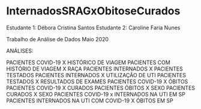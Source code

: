 # InternadosSRAGxObitoseCurados
Estudante 1: Débora Cristina Santos
Estudante 2: Caroline Faria Nunes

Trabalho de Análise de Dados Maio 2020 

ANÁLISES: 

PACIENTES COVID-19 X HISTÓRICO DE VIAGEM
PACIENTES COM HISTÓRIO DE VIAGEM X RAÇA
PACIENTES INTERNADOS X PACIENTES TESTADOS
PACIENTES INTERNADOS X UTILIZAÇÃO DE UTI
PACIENTES TESTADOS X RESULTADOS DE EXAMES
PACIENTES COVID-19 X ÓBITOS
PACIENTES COVID-19 X CURADOS
PACIENTES ÓBITOS X SEXO
PACIENTES CURADOS X SEXO
PACIENTES COVID-19 x INTERNADOS NA UTI EM SP
PACIENTES INTERNADOS NA UTI COM COVID-19 X ÓBITOS EM SP
